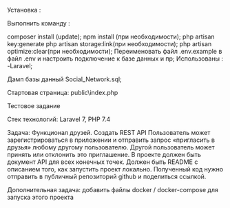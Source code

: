 Установка :

Выполнить команду : 

composer install (update);
npm install (при необходимости);
php artisan key:generate
php artisan storage:link(при необходимости);
php artisan optimize:clear(при необходимости);
Переименовать файл .env.example в файл .env и настроить подключение к базе данных и пр;
Использованы :
-Laravel;

Дамп базы данный Social_Network.sql;

Стартовая страница:
public\index.php


Тестовое задание

Стек технологий: Laravel 7, PHP 7.4

Задача: Функционал друзей. Создать REST API
Пользователь может зарегистрироваться в приложении и 
отправить запрос «пригласить в друзья» любому другому пользователю.
Другой пользователь может принять или отклонить это приглашение.
В проекте должен быть документ API для всех конечных точек. 
Должен быть README с описанием того, как запустить проект локально.
Полученный код нужно отправить в публичный репозиторий 
github и поделиться ссылкой.

Дополнительная задача: 
добавить файлы docker / docker-compose 
для запуска этого проекта
